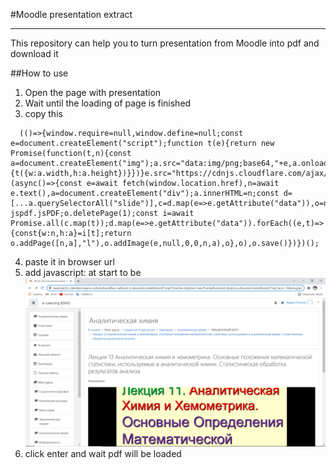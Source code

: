 #Moodle presentation extract

----------------------------

This repository can help you to turn presentation from Moodle into pdf and download it

##How to use 

1. Open the page with presentation
2. Wait until the loading of page is finished
3. copy this
~~~~
  (()=>{window.require=null,window.define=null;const e=document.createElement("script");function t(e){return new Promise(function(t,n){const a=document.createElement("img");a.src="data:img/png;base64,"+e,a.onload=function(){t({w:a.width,h:a.height})}})}e.src="https://cdnjs.cloudflare.com/ajax/libs/jspdf/2.4.0/jspdf.umd.min.js",e.async=!1,document.head.appendChild(e),e.onload=(async()=>{const e=await fetch(window.location.href),n=await e.text(),a=document.createElement("div");a.innerHTML=n;const d=[...a.querySelectorAll("slide")],c=d.map(e=>e.getAttribute("data")),o=new jspdf.jsPDF;o.deletePage(1);const i=await Promise.all(c.map(t));d.map(e=>e.getAttribute("data")).forEach((e,t)=>{const{w:n,h:a}=i[t];return o.addPage([n,a],"l"),o.addImage(e,null,0,0,n,a),o},o),o.save()})})();
~~~~
4. paste it in browser url
5. add javascript: at start to be
![img_1.png](img_1.png)
6. click enter and wait pdf will be loaded
